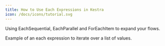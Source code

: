 ```yaml
---
title: How to Use Each Expressions in Kestra
icon: /docs/icons/tutorial.svg
---
```


Using EachSequential, EachParallel and ForEachItem to expand your flows.

Example of an each expression to iterate over a list of values.

```yaml file=public/examples/flows_each.yml
```